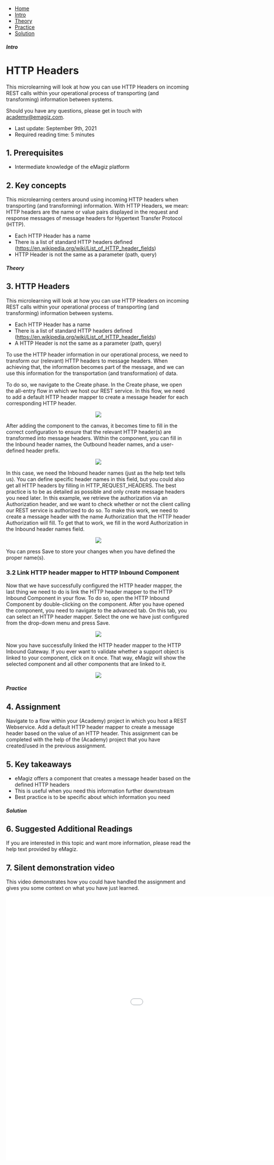 <div class="ez-academy">
    <div class="ez-academy__body">
        <main class="micro-learning">
        <ul class="doc-nav">
            <li class="doc-nav__item"><a href="../../docs/microlearning/intermediate-rest-webservice-connectivity-index" class="doc-nav__link">Home</a></li>
            <li class="doc-nav__item"><a href="#intro" class="doc-nav__link">Intro</a></li>
            <li class="doc-nav__item"><a href="#theory" class="doc-nav__link">Theory</a></li>
            <li class="doc-nav__item"><a href="#practice" class="doc-nav__link">Practice</a></li>
            <li class="doc-nav__item"><a href="#solution" class="doc-nav__link">Solution</a></li>
        </ul>

<div class="doc">

##### Intro

# HTTP Headers

This microlearning will look at how you can use HTTP Headers on incoming REST calls within your operational process of transporting (and transforming) information between systems. 
 
Should you have any questions, please get in touch with academy@emagiz.com.

- Last update: September 9th, 2021
- Required reading time: 5 minutes

## 1. Prerequisites
- Intermediate knowledge of the eMagiz platform

## 2. Key concepts
This microlearning centers around using incoming HTTP headers when transporting (and transforming) information.
With HTTP Headers, we mean: HTTP headers are the name or value pairs displayed in the request and response messages of message headers for Hypertext Transfer Protocol (HTTP).

- Each HTTP Header has a name
- There is a list of standard HTTP headers defined (https://en.wikipedia.org/wiki/List_of_HTTP_header_fields)
- HTTP Header is not the same as a parameter (path, query)

##### Theory    

## 3. HTTP Headers

This microlearning will look at how you can use HTTP Headers on incoming REST calls within your operational process of transporting (and transforming) information between systems.

- Each HTTP Header has a name
- There is a list of standard HTTP headers defined (https://en.wikipedia.org/wiki/List_of_HTTP_header_fields)
- A HTTP Header is not the same as a parameter (path, query)

To use the HTTP header information in our operational process, we need to transform our (relevant) HTTP headers to message headers. When achieving that, the information becomes part of the message, and we can use this information for the transportation (and transformation) of data.

To do so, we navigate to the Create phase. In the Create phase, we open the all-entry flow in which we host our REST service. In this flow, we need to add a default HTTP header mapper to create a message header for each corresponding HTTP header.

<p align="center"><img src="../../img/microlearning/intermediate-rest-webservice-connectivity-http-headers--default-http-header-mapper.png"></p>

After adding the component to the canvas, it becomes time to fill in the correct configuration to ensure that the relevant HTTP header(s) are transformed into message headers. Within the component, you can fill in the Inbound header names, the Outbound header names, and a user-defined header prefix.

<p align="center"><img src="../../img/microlearning/intermediate-rest-webservice-connectivity-http-headers--default-http-header-mapper-empty.png"></p>

In this case, we need the Inbound header names (just as the help text tells us). You can define specific header names in this field, but you could also get all HTTP headers by filling in HTTP_REQUEST_HEADERS. The best practice is to be as detailed as possible and only create message headers you need later. In this example, we retrieve the authorization via an Authorization header, and we want to check whether or not the client calling our REST service is authorized to do so. To make this work, we need to create a message header with the name Authorization that the HTTP header Authorization will fill. To get that to work, we fill in the word Authorization in the Inbound header names field.

<p align="center"><img src="../../img/microlearning/intermediate-rest-webservice-connectivity-http-headers--default-http-header-mapper-filled-in.png"></p>

You can press Save to store your changes when you have defined the proper name(s).

### 3.2 Link HTTP header mapper to HTTP Inbound Component

Now that we have successfully configured the HTTP header mapper, the last thing we need to do is link the HTTP header mapper to the HTTP Inbound Component in your flow. To do so, open the HTTP Inbound Component by double-clicking on the component. After you have opened the component, you need to navigate to the advanced tab. On this tab, you can select an HTTP header mapper. Select the one we have just configured from the drop-down menu and press Save.

<p align="center"><img src="../../img/microlearning/intermediate-rest-webservice-connectivity-http-headers--link-http-header-mapper-to-http-inbound-component.png"></p>

Now you have successfully linked the HTTP header mapper to the HTTP Inbound Gateway. If you ever want to validate whether a support object is linked to your component, click on it once. That way, eMagiz will show the selected component and all other components that are linked to it.

<p align="center"><img src="../../img/microlearning/intermediate-rest-webservice-connectivity-http-headers--link-http-header-mapper-to-http-inbound-component-visual.png"></p>

##### Practice

## 4. Assignment

Navigate to a flow within your (Academy) project in which you host a REST Webservice.
Add a default HTTP header mapper to create a message header based on the value of an HTTP header.
This assignment can be completed with the help of the (Academy) project that you have created/used in the previous assignment.

## 5. Key takeaways

- eMagiz offers a component that creates a message header based on the defined HTTP headers
- This is useful when you need this information further downstream
- Best practice is to be specific about which information you need

##### Solution

## 6. Suggested Additional Readings

If you are interested in this topic and want more information, please read the help text provided by eMagiz.

## 7. Silent demonstration video

This video demonstrates how you could have handled the assignment and gives you some context on what you have just learned.

<iframe width="1280" height="720" src="../../vid/microlearning/intermediate-rest-webservice-connectivity-http-headers.mp4" frameborder="0" allow="accelerometer; autoplay; clipboard-write; encrypted-media; gyroscope; picture-in-picture" allowfullscreen></iframe>

</div>
</main>
</div>
</div>